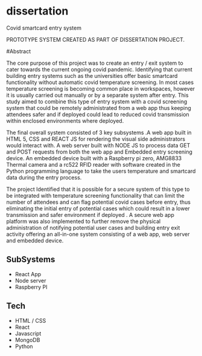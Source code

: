 # dissertation
Covid smartcard entry system

PROTOTYPE SYSTEM CREATED AS PART OF DISSERTATION PROJECT.

#Abstract 

The core purpose of this project was to create an entry / exit system to cater towards the current ongoing covid pandemic. Identifying that current building entry systems such as the universities offer basic smartcard functionality without automatic covid temperature screening. In most cases temperature screening is becoming common place in workspaces, however it is usually carried out manually or by a separate system after entry. This study aimed to combine this type of entry system with a covid screening system that could be remotely administrated from a web app thus keeping attendees safer and if deployed could lead to reduced covid transmission within enclosed environments where deployed.  

The final overall system consisted of 3 key subsystems .A web app built in HTML 5, CSS and REACT JS for rendering the visual side administrators would interact with. A web server built with NODE JS to process data GET and POST requests from both the web app and Embedded entry screening device. An embedded device built with a Raspberry pi zero, AMG8833 Thermal camera and a rc522 RFID reader with software created in the Python programming language to take the users temperature and smartcard data during the entry process. 

The project Identified that it is possible for a secure system of this type to be integrated with temperature screening functionality that can limit the number of attendees and can flag potential covid cases before entry, thus eliminating the initial entry of potential cases which could result in a lower transmission and safer environment if deployed . A secure web app platform was also implemented to further remove the physical administration of notifying potential user cases and building entry exit activity offering an all-in-one system consisting of a web app, web server and embedded device. 


## SubSystems
* React App
* Node server
* Raspberry PI

## Tech 
* HTML / CSS
* React 
* Javascript
* MongoDB
* Python
